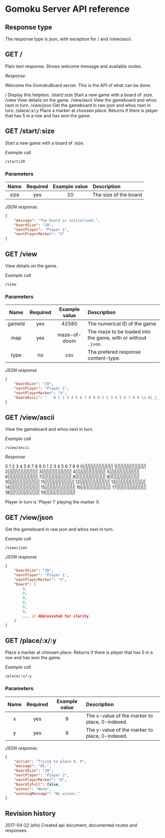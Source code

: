 Gomoku Server API reference
==================================


Response type
----------------------------------

The response type is json, with exception for / and /view/ascii.



GET /
----------------------------------

Plain text response. Shows welcome message and available routes.

*Response.*

Welcome the GomokuBoard server. This is the API of what can be done.

/             Display this helptext.
/start/:size  Start a new game with a board of :size.
/view         View details on the game.
/view/ascii   View the gameboard and whos next in turn.
/view/json    Get the gameboard in raw json and whos next in turn.
/place/:x/:y  Place a marker at choosen place. Returns if there is player that has 5 in a row and has won the game.  



GET /start/:size
----------------------------------

Start a new game with a board of :size.

*Example call*

```
/start/20
```



### Parameters

| Name   | Required | Example value | Description |
|:------:|:--------:|:-------------:|:------------|
| size   | yes      | 20            | The size of the board |

*JSON response.*

```json
{
    "message": "The board is initialized.",
    "boardSize": "20",
    "nextPlayer": "Player 1",
    "nextPlayerMarker": "X"
}
```



GET /view
----------------------------------

View details on the game.

*Example call*

```
/view
```



### Parameters

| Name   | Required | Example value | Description |
|:------:|:--------:|:-------------:|:------------|
| gameid | yes      | 42580         | The numerical ID of the game |
| map    | yes      | maze-of-doom  | The maze to be loaded into the game, with or without `.json`.|
| type   | no       | csv           | The prefered response content-type. |

*JSON response*

```json
{
    "boardSize": "20",
    "nextPlayer": "Player 1",
    "nextPlayerMarker": "X",
    "boardAscii": "   0 1 2 3 4 5 6 7 8 9 0 1 2 3 4 5 6 7 8 9 \n 0|_|_|_|_|_|_|_|_|_|_|_|_|_|_|_|_|_|_|_|_|\n 1|_|_|_|_|_|_|_|_|_|_|_|_|_|_|_|_|_|_|_|_|\n 2|_|_|_|_|_|_|_|_|_|_|_|_|_|_|_|_|_|_|_|_|\n 3|_|_|_|_|_|_|_|_|_|_|_|_|_|_|_|_|_|_|_|_|\n 4|_|_|_|_|_|_|_|_|_|_|_|_|_|_|_|_|_|_|_|_|\n 5|_|_|_|_|_|_|_|_|_|_|_|_|_|_|_|_|_|_|_|_|\n 6|_|_|_|_|_|_|_|_|_|_|_|_|_|_|_|_|_|_|_|_|\n 7|_|_|_|_|_|_|_|_|_|_|_|_|_|_|_|_|_|_|_|_|\n 8|_|_|_|_|_|_|_|_|_|_|_|_|_|_|_|_|_|_|_|_|\n 9|_|_|_|_|_|_|_|_|_|_|_|_|_|_|_|_|_|_|_|_|\n10|_|_|_|_|_|_|_|_|_|_|_|_|_|_|_|_|_|_|_|_|\n11|_|_|_|_|_|_|_|_|_|_|_|_|_|_|_|_|_|_|_|_|\n12|_|_|_|_|_|_|_|_|_|_|_|_|_|_|_|_|_|_|_|_|\n13|_|_|_|_|_|_|_|_|_|_|_|_|_|_|_|_|_|_|_|_|\n14|_|_|_|_|_|_|_|_|_|_|_|_|_|_|_|_|_|_|_|_|\n15|_|_|_|_|_|_|_|_|_|_|_|_|_|_|_|_|_|_|_|_|\n16|_|_|_|_|_|_|_|_|_|_|_|_|_|_|_|_|_|_|_|_|\n17|_|_|_|_|_|_|_|_|_|_|_|_|_|_|_|_|_|_|_|_|\n18|_|_|_|_|_|_|_|_|_|_|_|_|_|_|_|_|_|_|_|_|\n19|_|_|_|_|_|_|_|_|_|_|_|_|_|_|_|_|_|_|_|_|\n"
}
```



GET /view/ascii
----------------------------------

View the gameboard and whos next in turn.

*Example call*

```
/view/ascii
```



*Response*

0 1 2 3 4 5 6 7 8 9 0 1 2 3 4 5 6 7 8 9
0|_|_|_|_|_|_|_|_|_|_|_|_|_|_|_|_|_|_|_|_|
1|_|_|_|_|_|_|_|_|_|_|_|_|_|_|_|_|_|_|_|_|
2|_|_|_|_|_|_|_|_|_|_|_|_|_|_|_|_|_|_|_|_|
3|_|_|_|_|_|_|_|_|_|_|_|_|_|_|_|_|_|_|_|_|
4|_|_|_|_|_|_|_|_|_|_|_|_|_|_|_|_|_|_|_|_|
5|_|_|_|_|_|_|_|_|_|_|_|_|_|_|_|_|_|_|_|_|
6|_|_|_|_|_|_|_|_|_|_|_|_|_|_|_|_|_|_|_|_|
7|_|_|_|_|_|_|_|_|_|_|_|_|_|_|_|_|_|_|_|_|
8|_|_|_|_|_|_|_|_|_|_|_|_|_|_|_|_|_|_|_|_|
9|_|_|_|_|_|_|_|_|_|_|_|_|_|_|_|_|_|_|_|_|
10|_|_|_|_|_|_|_|_|_|_|_|_|_|_|_|_|_|_|_|_|
11|_|_|_|_|_|_|_|_|_|_|_|_|_|_|_|_|_|_|_|_|
12|_|_|_|_|_|_|_|_|_|_|_|_|_|_|_|_|_|_|_|_|
13|_|_|_|_|_|_|_|_|_|_|_|_|_|_|_|_|_|_|_|_|
14|_|_|_|_|_|_|_|_|_|_|_|_|_|_|_|_|_|_|_|_|
15|_|_|_|_|_|_|_|_|_|_|_|_|_|_|_|_|_|_|_|_|
16|_|_|_|_|_|_|_|_|_|_|_|_|_|_|_|_|_|_|_|_|
17|_|_|_|_|_|_|_|_|_|_|_|_|_|_|_|_|_|_|_|_|
18|_|_|_|_|_|_|_|_|_|_|_|_|_|_|_|_|_|_|_|_|
19|_|_|_|_|_|_|_|_|_|_|_|_|_|_|_|_|_|_|_|_|

Player in turn is 'Player 1' playing the marker X.



GET /view/json
----------------------------------

Get the gameboard in raw json and whos next in turn.

*Example call*

```
/view/json
```



*JSON response*

```json
{
    "boardSize": "20",
    "nextPlayer": "Player 1",
    "nextPlayerMarker": "X",
    "board": [
        0,
        0,
        0,
        0,
        0,
        0,
        ... // Abbreviated for clarity
    ]
}
```



GET /place/:x/:y
----------------------------------

Place a marker at choosen place. Returns if there is player that has 5 in a row and has won the game.

*Example call*

```
/place/:x/:y
```



### Parameters

| Name      | Required | Example value | Description |
|:---------:|:--------:|:-------------:|:------------|
| x         | yes      | 9             | The x-value of the marker to place, 0-indexed. |
| y         | yes      | 9             | The y-value of the marker to place, 0-indexed. |



*JSON response.*

```json
{
    "action": "Trying to place 9, 9",
    "message": "Ok.",
    "boardSize": "20",
    "nextPlayer": "Player 2",
    "nextPlayerMarker": "O",
    "boardIsFull": false,
    "winner": "None",
    "winningMessage": "No winner."
}
```



Revision history
------------------------------
2017-04-22 (efo) Created api document, documented routes and responses.
